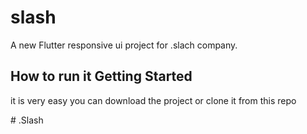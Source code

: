 # slash

A new Flutter responsive ui project for .slach company.

## How to run it Getting Started


it is very easy 
you can download the project or clone it from this repo


#   . S l a s h 
 
 
